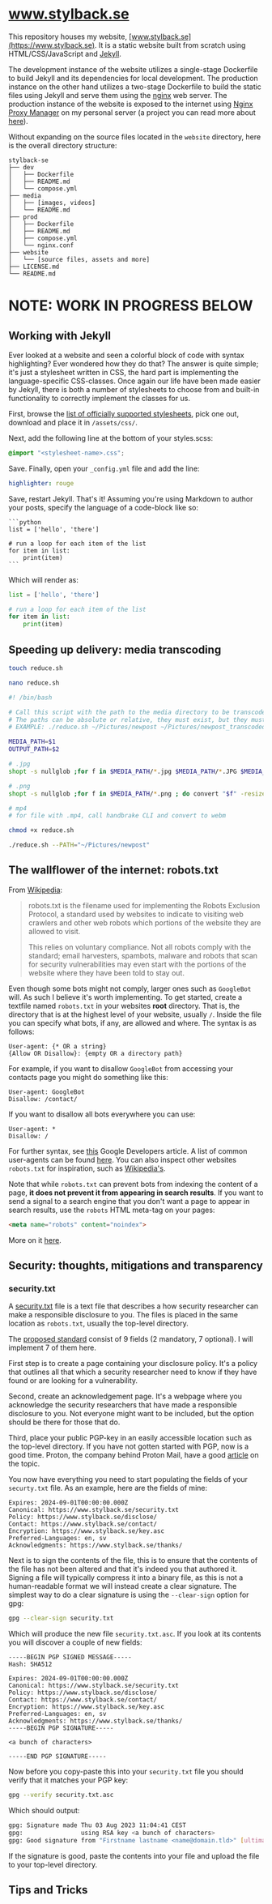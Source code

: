 # www.stylback.se
This repository houses my website, [www.stylback.se](https://www.stylback.se). It is a static website built from scratch using HTML/CSS/JavaScript and [Jekyll](https://jekyllrb.com/).

The development instance of the website utilizes a single-stage Dockerfile to build Jekyll and its dependencies for local development. The production instance on the other hand utilizes a two-stage Dockerfile to build the static files using Jekyll and serve them using the [nginx](https://nginx.org/en/) web server. The production instance of the website is exposed to the internet using [Nginx Proxy Manager](https://nginxproxymanager.com/) on my personal server (a project you can read more about [here](https://github.com/Stylback/home-server)).

Without expanding on the source files located in the `website` directory, here is the overall directory structure:

```
stylback-se
├── dev
│   ├── Dockerfile
│   ├── README.md
│   └── compose.yml
├── media
│   ├── [images, videos]
│   └── README.md
├── prod
│   ├── Dockerfile
│   ├── README.md
│   ├── compose.yml
│   └── nginx.conf
├── website
│   └── [source files, assets and more]
├── LICENSE.md
└── README.md
```

# NOTE: WORK IN PROGRESS BELOW

## Working with Jekyll
Ever looked at a website and seen a colorful block of code with syntax highlighting? Ever wondered how they do that?
The answer is quite simple; it's just a stylesheet written in CSS, the hard part is implementing the language-specific CSS-classes.
Once again our life have been made easier by Jekyll, there is both a number of stylesheets to choose from and built-in functionality to correctly implement the classes for us.

First, browse the [list of officially supported stylesheets](https://jwarby.github.io/jekyll-pygments-themes/languages/javascript.html), pick one out, download and place it in `/assets/css/`.

Next, add the following line at the bottom of your styles.scss:

```css
@import "<stylesheet-name>.css";
```

Save. Finally, open your `_config.yml` file and add the line:

```yml
highlighter: rouge
```

Save, restart Jekyll. That's it! Assuming you're using Markdown to author your posts, specify the language of a code-block like so:

````
```python
list = ['hello', 'there']

# run a loop for each item of the list
for item in list:
    print(item)
```
````

Which will render as:

```python
list = ['hello', 'there']

# run a loop for each item of the list
for item in list:
    print(item)
```

## Speeding up delivery: media transcoding

```bash
touch reduce.sh
```

```bash
nano reduce.sh
```

```bash
#! /bin/bash

# Call this script with the path to the media directory to be transcoded and the output path.
# The paths can be absolute or relative, they must exist, but they must NOT be encased in double quotes like a string nor end with a trailing backslash.
# EXAMPLE: ./reduce.sh ~/Pictures/newpost ~/Pictures/newpost_transcoded

MEDIA_PATH=$1
OUTPUT_PATH=$2

# .jpg
shopt -s nullglob ;for f in $MEDIA_PATH/*.jpg $MEDIA_PATH/*.JPG $MEDIA_PATH/*.jpeg ; do convert "$f" -resize 777600@\> -set filename:f "%t" "%[filename:f].jpg"; done

# .png
shopt -s nullglob ;for f in $MEDIA_PATH/*.png ; do convert "$f" -resize 777600@\> -set filename:f "%t" "%[filename:f].png"; done

# mp4
# for file with .mp4, call handbrake CLI and convert to webm
```

```bash
chmod +x reduce.sh
```

```bash
./reduce.sh --PATH="~/Pictures/newpost"
```

## The wallflower of the internet: robots.txt
From [Wikipedia](https://en.wikipedia.org/wiki/Robots.txt):
>robots.txt is the filename used for implementing the Robots Exclusion Protocol, a standard used by websites to indicate to visiting web crawlers and other web robots which portions of the website they are allowed to visit.
>
>This relies on voluntary compliance. Not all robots comply with the standard; email harvesters, spambots, malware and robots that scan for security vulnerabilities may even start with the portions of the website where they have been told to stay out.

Even though some bots might not comply, larger ones such as `GoogleBot` will. As such I believe it's worth implementing. To get started, create a textfile named `robots.txt` in your websites **root** directory. That is, the directory that is at the highest level of your website, usually `/`. Inside the file you can specify what bots, if any, are allowed and where. The syntax is as follows:

```
User-agent: {* OR a string}
{Allow OR Disallow}: {empty OR a directory path}
```

For example, if you want to disallow `GoogleBot` from accessing your contacts page you might do something like this:

```
User-agent: GoogleBot
Disallow: /contact/
```

If you want to disallow all bots everywhere you can use:

```
User-agent: *
Disallow: /
```

For further syntax, see [this](https://developers.google.com/search/docs/crawling-indexing/robots/create-robots-txt) Google Developers article. A list of common user-agents can be found [here](https://user-agents.net/bots). You can also inspect other websites `robots.txt` for inspiration, such as [Wikipedia's](https://en.wikipedia.org/robots.txt).

Note that while `robots.txt` can prevent bots from indexing the content of a page, **it does not prevent it from appearing in search results**.
If you want to send a signal to a search engine that you don't want a page to appear in search results, use the `robots` HTML meta-tag on your pages:

```html
<meta name="robots" content="noindex">
```

More on it [here](https://developers.google.com/search/docs/crawling-indexing/robots-meta-tag).

## Security: thoughts, mitigations and transparency

### security.txt
A [security.txt](https://en.wikipedia.org/wiki/Security.txt) file is a text file that describes a how security researcher can make a responsible disclosure to you. The files is placed in the same location as `robots.txt`, usually the top-level directory.

The [proposed standard](https://securitytxt.org/) consist of 9 fields (2 mandatory, 7 optional). I will implement 7 of them here.

First step is to create a page containing your disclosure policy. It's a policy that outlines all that which a security researcher need to know if they have found or are looking for a vulnerability.

Second, create an acknowledgement page. It's a webpage where you acknowledge the security researchers that have made a responsible disclosure to you. Not everyone might want to be included, but the option should be there for those that do.

Third, place your public PGP-key in an easily accessible location such as the top-level directory. If you have not gotten started with PGP, now is a good time. Proton, the company behind Proton Mail, have a good [article](https://proton.me/blog/what-is-pgp-encryption) on the topic.

You now have everything you need to start populating the fields of your `securty.txt` file. As an example, here are the fields of mine:

```
Expires: 2024-09-01T00:00:00.000Z
Canonical: https://www.stylback.se/security.txt
Policy: https://www.stylback.se/disclose/
Contact: https://www.stylback.se/contact/
Encryption: https://www.stylback.se/key.asc
Preferred-Languages: en, sv
Acknowledgments: https://www.stylback.se/thanks/
```

Next is to sign the contents of the file, this is to ensure that the contents of the file has not been altered and that it's indeed you that authored it. Signing a file will typically compress it into a binary file, as this is not a human-readable format we will instead create a clear signature. The simplest way to do a clear signature is using the `--clear-sign` option for gpg:

```bash
gpg --clear-sign security.txt
```

Which will produce the new file `security.txt.asc`. If you look at its contents you will discover a couple of new fields:

```
-----BEGIN PGP SIGNED MESSAGE-----
Hash: SHA512

Expires: 2024-09-01T00:00:00.000Z
Canonical: https://www.stylback.se/security.txt
Policy: https://www.stylback.se/disclose/
Contact: https://www.stylback.se/contact/
Encryption: https://www.stylback.se/key.asc
Preferred-Languages: en, sv
Acknowledgments: https://www.stylback.se/thanks/
-----BEGIN PGP SIGNATURE-----

<a bunch of characters>

-----END PGP SIGNATURE-----
```

Now before you copy-paste this into your `security.txt` file you should verify that it matches your PGP key:

```bash
gpg --verify security.txt.asc
```

Which should output:

```bash
gpg: Signature made Thu 03 Aug 2023 11:04:41 CEST
gpg:                using RSA key <a bunch of characters>
gpg: Good signature from "Firstname lastname <name@domain.tld>" [ultimate]
```

If the signature is good, paste the contents into your file and upload the file to your top-level directory.

## Tips and Tricks
